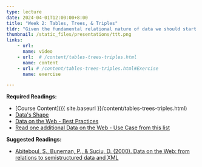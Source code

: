 ```yaml
---
type: lecture
date: 2024-04-01T12:00:00+8:00
title: "Week 2: Tables, Trees, & Triples"
tldr: "Given the fundamental relational nature of data we should start the course off by thinking about how to make decisions about ways data should be represented and made accessible to users."
thumbnail: /static_files/presentations/ttt.png
links:
    - url: 
      name: video
    - url:  # /content/tables-trees-triples.html
      name: content
    - url: # /content/tables-trees-triples.html#Exercise
      name: exercise

---
```

**Required Readings:**
- [Course Content]({{ site.baseurl }}/content/tables-trees-triples.html)
- [Data's Shape](https://katiekodes.com/intro-xml-json-2/)
- [Data on the Web - Best Practices](https://www.w3.org/TR/dwbp/)
- [Read one additional Data on the Web - Use Case from this list](https://www.w3.org/TR/dwbp-ucr/)

**Suggested Readings:**
- [Abiteboul, S., Buneman, P., & Suciu, D. (2000). Data on the Web: from relations to semistructured data and XML](/content/readings/Data-on-the-Web-Skeleton.pdf)
